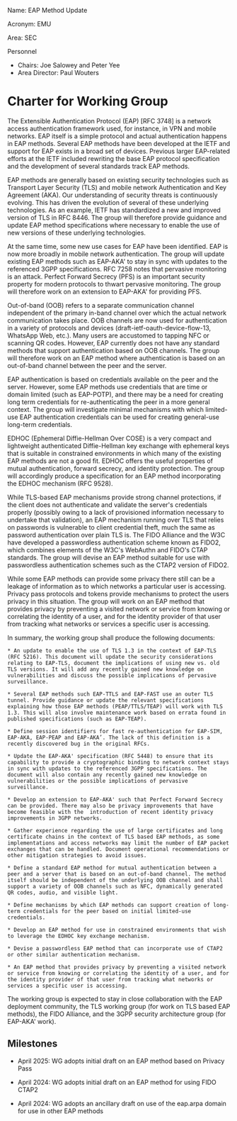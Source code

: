 Name: EAP Method Update

Acronym: EMU

Area: SEC

Personnel

 * Chairs: Joe Salowey and Peter Yee
 * Area Director: Paul Wouters

# Charter for Working Group

The Extensible Authentication Protocol (EAP) [RFC 3748] is a network access authentication framework used, for instance, in VPN and mobile networks. EAP itself is a simple protocol and actual authentication happens in EAP methods. Several EAP methods have been developed at the IETF and support for EAP exists in a broad set of devices. Previous larger EAP-related efforts at the IETF included rewriting the base EAP protocol specification and the development of several standards track EAP methods.

EAP methods are generally based on existing security technologies such as Transport Layer Security (TLS) and mobile network Authentication and Key Agreement (AKA). Our understanding of security threats is continuously evolving. This has driven the evolution of several of these underlying technologies. As an example, IETF has standardized a new and improved version of TLS in RFC 8446. The group will therefore provide guidance and update EAP method specifications where necessary to enable the use of new versions of these underlying technologies.

At the same time, some new use cases for EAP have been identified. EAP is now more broadly in mobile network authentication. The group will update existing EAP methods such as EAP-AKA' to stay in sync with updates to the referenced 3GPP specifications. RFC 7258 notes that pervasive monitoring is an attack. Perfect Forward Secrecy (PFS) is an important security property for modern protocols to thwart pervasive monitoring. The group will therefore work on an extension to EAP-AKA' for providing PFS.

Out-of-band (OOB) refers to a separate communication channel independent of the primary in-band channel over which the actual network communication takes place. OOB channels are now used for authentication in a variety of protocols and devices (draft-ietf-oauth-device-flow-13, WhatsApp Web, etc.). Many users are accustomed to tapping NFC or scanning QR codes. However, EAP currently does not have any standard methods that support authentication based on OOB channels. The group will therefore work on an EAP method where authentication is based on an out-of-band channel between the peer and the server.

EAP authentication is based on credentials available on the peer and the server. However, some EAP methods use credentials that are time or domain limited (such as EAP-POTP), and there may be a need for creating long term credentials for re-authenticating the peer in a more general context. The group will investigate minimal mechanisms with which limited-use EAP authentication credentials can be used for creating general-use long-term credentials.

EDHOC (Ephemeral Diffie-Hellman Over COSE) is a very compact and lightweight authenticated Diffie-Hellman key exchange with ephemeral keys that is suitable in constrained environments in which many of the existing EAP methods are not a good fit. EDHOC offers the useful properties of mutual authentication, forward secrecy, and identity protection. The group will accordingly produce a specification for an EAP method incorporating the EDHOC mechanism (RFC 9528).

While TLS-based EAP mechanisms provide strong channel protections, if the client does not authenticate and validate the server's credentials properly (possibly owing to a lack of provisioned information necessary to undertake that validation), an EAP mechanism running over TLS that relies on passwords is vulnerable to client credential theft, much the same as password authentication over plain TLS is. The FIDO Alliance and the W3C have developed a passwordless authentication scheme known as FIDO2, which combines elements of the W3C's WebAuthn and FIDO's CTAP standards. The group will devise an EAP method suitable for use with passwordless authentication schemes such as the CTAP2 version of FIDO2.

While some EAP methods can provide some privacy there still can be a leakage of information as to which networks a particular user is accessing. Privacy pass protocols and tokens provide mechanisms to protect the users privacy in this situation.  The group will work on an EAP method that provides privacy by preventing a visited network or service from knowing or correlating the identity of a user, and for the identity provider of that user from tracking what networks or services a specific user is accessing.
 

In summary, the working group shall produce the following documents:

	* An update to enable the use of TLS 1.3 in the context of EAP-TLS (RFC 5216). This document will update the security considerations relating to EAP-TLS, document the implications of using new vs. old TLS versions. It will add any recently gained new knowledge on vulnerabilities and discuss the possible implications of pervasive surveillance.

	* Several EAP methods such EAP-TTLS and EAP-FAST use an outer TLS tunnel. Provide guidance or update the relevant specifications explaining how those EAP methods (PEAP/TTLS/TEAP) will work with TLS 1.3. This will also involve maintenance work based on errata found in published specifications (such as EAP-TEAP).

	* Define session identifiers for fast re-authentication for EAP-SIM, EAP-AKA, EAP-PEAP and EAP-AKA’. The lack of this definition is a recently discovered bug in the original RFCs.

	* Update the EAP-AKA' specification (RFC 5448) to ensure that its capability to provide a cryptographic binding to network context stays in sync with updates to the referenced 3GPP specifications. The document will also contain any recently gained new knowledge on vulnerabilities or the possible implications of pervasive surveillance.

	* Develop an extension to EAP-AKA' such that Perfect Forward Secrecy can be provided. There may also be privacy improvements that have become feasible with the  introduction of recent identity privacy improvements in 3GPP networks.

	* Gather experience regarding the use of large certificates and long certificate chains in the context of TLS based EAP methods, as some implementations and access networks may limit the number of EAP packet exchanges that can be handled. Document operational recommendations or other mitigation strategies to avoid issues.

	* Define a standard EAP method for mutual authentication between a peer and a server that is based on an out-of-band channel. The method itself should be independent of the underlying OOB channel and shall support a variety of OOB channels such as NFC, dynamically generated QR codes, audio, and visible light.

	* Define mechanisms by which EAP methods can support creation of long-term credentials for the peer based on initial limited-use credentials.

	* Develop an EAP method for use in constrained environments that wish to leverage the EDHOC key exchange mechanism.

	* Devise a passwordless EAP method that can incorporate use of CTAP2 or other similar authentication mechanism.

 	* An EAP method that provides privacy by preventing a visited network or service from knowing or correlating the identity of a user, and for the identity provider of that user from tracking what networks or services a specific user is accessing.

The working group is expected to stay in close collaboration with the EAP deployment community, the TLS working group (for work on TLS based EAP methods), the FIDO Alliance, and the 3GPP security architecture group (for EAP-AKA' work).



## Milestones

 * April 2025: WG adopts initial draft on an EAP method based on Privacy Pass 

 * April 2024: WG adopts initial draft on an EAP method for using FIDO CTAP2

 * April 2024: WG adopts an ancillary draft on use of the eap.arpa domain for use in other EAP methods
